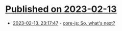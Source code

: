 # [Published on 2023-02-13](index.md)

* [2023-02-13, 23:17:47](https://lobste.rs/s/ebsvig/core_js_so_what_s_next) - [core-js: So, what's next?](https://github.com/zloirock/core-js/blob/master/docs/2023-02-14-so-whats-next.md)
